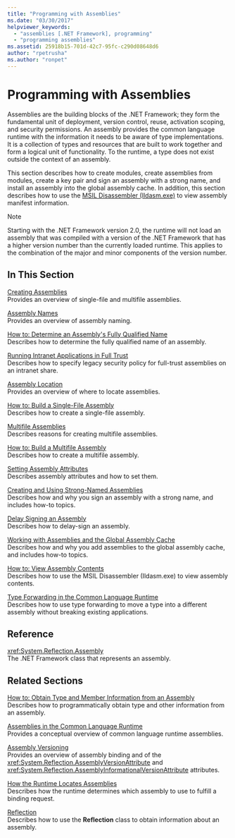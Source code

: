 ```yaml
---
title: "Programming with Assemblies"
ms.date: "03/30/2017"
helpviewer_keywords: 
  - "assemblies [.NET Framework], programming"
  - "programming assemblies"
ms.assetid: 25918b15-701d-42c7-95fc-c290d08648d6
author: "rpetrusha"
ms.author: "ronpet"
---
```

# Programming with Assemblies
Assemblies are the building blocks of the .NET Framework; they form the fundamental unit of deployment, version control, reuse, activation scoping, and security permissions. An assembly provides the common language runtime with the information it needs to be aware of type implementations. It is a collection of types and resources that are built to work together and form a logical unit of functionality. To the runtime, a type does not exist outside the context of an assembly.  
  
 This section describes how to create modules, create assemblies from modules, create a key pair and sign an assembly with a strong name, and install an assembly into the global assembly cache. In addition, this section describes how to use the [MSIL Disassembler (Ildasm.exe)](../../../docs/framework/tools/ildasm-exe-il-disassembler.md) to view assembly manifest information.  
  
> [!NOTE]
>  Starting with the .NET Framework version 2.0, the runtime will not load an assembly that was compiled with a version of the .NET Framework that has a higher version number than the currently loaded runtime. This applies to the combination of the major and minor components of the version number.  
  
## In This Section  
 [Creating Assemblies](../../../docs/framework/app-domains/create-assemblies.md)  
 Provides an overview of single-file and multifile assemblies.  
  
 [Assembly Names](../../../docs/framework/app-domains/assembly-names.md)  
 Provides an overview of assembly naming.  
  
 [How to: Determine an Assembly's Fully Qualified Name](../../../docs/framework/app-domains/how-to-determine-assembly-fully-qualified-name.md)  
 Describes how to determine the fully qualified name of an assembly.  
  
 [Running Intranet Applications in Full Trust](../../../docs/framework/app-domains/running-intranet-applications-in-full-trust.md)  
 Describes how to specify legacy security policy for full-trust assemblies on an intranet share.  
  
 [Assembly Location](../../../docs/framework/app-domains/assembly-location.md)  
 Provides an overview of where to locate assemblies.  
  
 [How to: Build a Single-File Assembly](../../../docs/framework/app-domains/how-to-build-a-single-file-assembly.md)  
 Describes how to create a single-file assembly.  
  
 [Multifile Assemblies](../../../docs/framework/app-domains/multifile-assemblies.md)  
 Describes reasons for creating multifile assemblies.  
  
 [How to: Build a Multifile Assembly](../../../docs/framework/app-domains/how-to-build-a-multifile-assembly.md)  
 Describes how to create a multifile assembly.  
  
 [Setting Assembly Attributes](../../../docs/framework/app-domains/set-assembly-attributes.md)  
 Describes assembly attributes and how to set them.  
  
 [Creating and Using Strong-Named Assemblies](../../../docs/framework/app-domains/create-and-use-strong-named-assemblies.md)  
 Describes how and why you sign an assembly with a strong name, and includes how-to topics.  
  
 [Delay Signing an Assembly](../../../docs/framework/app-domains/delay-sign-assembly.md)  
 Describes how to delay-sign an assembly.  
  
 [Working with Assemblies and the Global Assembly Cache](../../../docs/framework/app-domains/working-with-assemblies-and-the-gac.md)  
 Describes how and why you add assemblies to the global assembly cache, and includes how-to topics.  
  
 [How to: View Assembly Contents](../../../docs/framework/app-domains/how-to-view-assembly-contents.md)  
 Describes how to use the MSIL Disassembler (Ildasm.exe) to view assembly contents.  
  
 [Type Forwarding in the Common Language Runtime](../../../docs/framework/app-domains/type-forwarding-in-the-common-language-runtime.md)  
 Describes how to use type forwarding to move a type into a different assembly without breaking existing applications.  
  
## Reference  
 <xref:System.Reflection.Assembly>  
 The .NET Framework class that represents an assembly.  
  
## Related Sections  
 [How to: Obtain Type and Member Information from an Assembly](../../../docs/framework/app-domains/how-to-obtain-type-and-member-information-from-an-assembly.md)  
 Describes how to programmatically obtain type and other information from an assembly.  
  
 [Assemblies in the Common Language Runtime](../../../docs/framework/app-domains/assemblies-in-the-common-language-runtime.md)  
 Provides a conceptual overview of common language runtime assemblies.  
  
 [Assembly Versioning](../../../docs/framework/app-domains/assembly-versioning.md)  
 Provides an overview of assembly binding and of the <xref:System.Reflection.AssemblyVersionAttribute> and <xref:System.Reflection.AssemblyInformationalVersionAttribute> attributes.  
  
 [How the Runtime Locates Assemblies](../../../docs/framework/deployment/how-the-runtime-locates-assemblies.md)  
 Describes how the runtime determines which assembly to use to fulfill a binding request.  
  
 [Reflection](../../../docs/framework/reflection-and-codedom/reflection.md)  
 Describes how to use the **Reflection** class to obtain information about an assembly.
